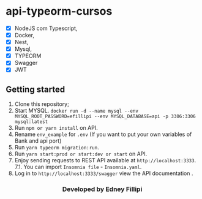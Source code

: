 # api-typeorm-cursos

- [x] NodeJS com Typescript,
- [x] Docker,
- [x] Nest,
- [x] Mysql,
- [x] TYPEORM
- [x] Swagger
- [x] JWT

## Getting started

1. Clone this repository;<br />
2. Start MYSQL. `docker run -d --name mysql --env MYSQL_ROOT_PASSWORD=efillipi --env MYSQL_DATABASE=api -p 3306:3306 mysql:latest`<br />
3. Run `npm or yarn install` on API.<br />
4. Rename `env_example` for `.env` (If you want to put your own variables of Bank and api port)
5. Run `yarn typeorm migration:run`.<br />
6. Run `yarn start:prod or start:dev or start` on API.<br />
7. Enjoy sending requests to REST API available at `http://localhost:3333`.<br />
  7.1. You can import `Insomnia file` - `Insomnia.yaml`.<br />
8. Log in to `http://localhost:3333/swagger` view the API documentation .<br />

<h3 align="center">Developed by Edney Fillipi</h3>
